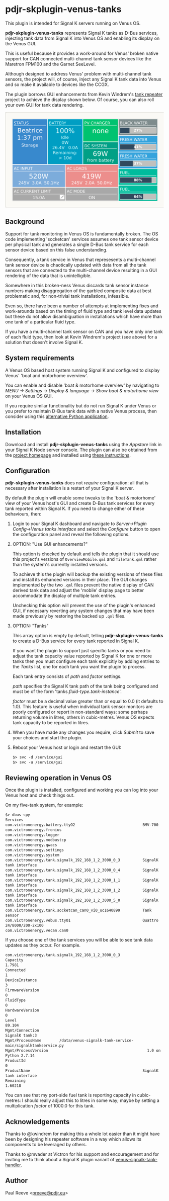 # pdjr-skplugin-venus-tanks

This plugin is intended for Signal K servers running on Venus OS.

__pdjr-skplugin-venus-tanks__ represents Signal K tanks as D-Bus
services, injecting tank data from Signal K into Venus OS and 
enabling its display on the Venus GUI.

This is useful because it provides a work-around for Venus' broken
native support for CAN connected multi-channel tank sensor devices
like the Maretron FPM100 and the Garnet SeeLevel.

Although designed to address Venus' problem with multi-channel tank
sensors, the project will, of course, inject any Signal K tank data
into Venus and so make it available to devices like the CCGX.

The plugin borrows GUI enhancements from Kevin Windrem's
[tank repeater](https://github.com/kwindrem/SeeLevel-N2K-Victron-VenusOS)
project to achieve the display shown below.
Of course, you can also roll your own GUI for tank data rendering.

![CCGX tank display](venus.png)

## Background

Support for tank monitoring in Venus OS is fundamentally broken.
The OS code implementing 'socketcan' services assumes one tank sensor
device per physical tank and generates a single D-Bus tank service for
each sensor device based on this false understanding.

Consequently, a tank service in Venus that represesents a multi-channel
tank sensor device is chaotically updated with data from all the tank
sensors that are connected to the multi-channel device resulting in a
GUI rendering of the data that is unintelligible.

Somewhere in this broken-ness Venus discards tank sensor instance
numbers making disaggregation of the garbled composite data at best
problematic and, for non-trivial tank installations, infeasible.

Even so, there have been a number of attempts at implementing fixes
and work-arounds based on the timing of fluid type and tank level
data updates but these do not allow disambiguation in installations
which have more than one tank of a particular fluid type.

If you have a multi-channel tank sensor on CAN and you have only one
tank of each fluid type, then look at Kevin Windrem's project (see
above) for a solution that doesn't involve Signal K.

## System requirements

A Venus OS based host system running Signal K and configured to
display Venus' 'boat and motorhome overview'.

You can enable and disable 'boat & motorhome overview' by
navigating to
*MENU -> Settings -> Display & language -> Show baot & motorhome view*
on your Venus OS GUI.

If you require similar functionality but do not run Signal K under
Venus or you prefer to maintain D-Bus tank data with a native Venus
process, then consider using this
[alternative Python application](https://github.com/preeve9534/venus-signalk-tank-service).

## Installation

Download and install __pdjr-skplugin-venus-tanks__ using the _Appstore_
link in your Signal K Node server console.
The plugin can also be obtained from the 
[project homepage](https://github.com/preeve9534/pdjr-skplugin-venus-tanks)
and installed using
[these instructions](https://github.com/SignalK/signalk-server-node/blob/master/SERVERPLUGINS.md).

## Configuration

__pdjr-skplugin-venus-tanks__ does not *require* configuration: all that
is necessary after installation is a restart of your Signal K server.

By default the plugin will enable some tweaks to the 'boat & motorhome'
view of your Venus host's GUI and create D-Bus tank services for every
tank reported within Signal K.
If you need to change either of these behaviours, then:

1. Login to your Signal K dashboard and navigate to
   _Server->Plugin Config_->_Venus tanks interface_ and select the
   _Configure_ button to open the configuration panel and reveal the
   following options.


2. OPTION: "Use GUI enhancements?"

   This option is checked by default and tells the plugin that it should
   use this project's versions of ```OverviewMobile.qml``` and
   ```TileTank.qml``` rather than the system's currently installed
   versions.
   
   To achieve this the plugin will backup the existing versions of these
   files and install its enhanced versions in their place.
   The GUI changes implemented by the two ```.qml``` files prevent the
   native display of CAN derived tank data and adjust the 'mobile' display
   page to better accommodate the display of multiple tank entries.
   
   Unchecking this option will prevent the use of the plugin's enhanced
   GUI, if necessary reverting any system changes that may have been made
   previously by restoring the backed up ```.qml``` files.
   
3. OPTION: "Tanks"

   This array option is empty by default, telling __pdjr-skplugin-venus-tanks__
   to create a D-Bus service for every tank reported in Signal K.

   If you want the plugin to support just specific tanks or you need to
   adjust the tank capacity value reported by Signal K for one or more
   tanks then you must configure each tank explicitly by adding entries
   to the *Tanks* list, one for each tank you want the plugin to process.
   
   Each tank entry consists of *path* and *factor* settings.

   *path* specifies the Signal K tank path of the tank being configured
   and must be of the form 'tanks.*fluid-type*__.__*tank-instance*'.
   
   *factor* must be a decimal value greater than or equal to 0.0 (it
   defaults to 1.0).
   This feature is useful when individual tank sensor monitors are
   poorly configured or report in non-standard ways: some perhaps
   returning volume in litres, others in cubic-metres.
   Venus OS expects tank capacity to be reported in litres.
   
4. When you have made any changes you require, click _Submit_ to save
   your choices and start the plugin.
   
5. Reboot your Venus host or login and restart the GUI:
   ```
   $> svc -d /service/gui
   $> svc -u /service/gui
   ```

## Reviewing operation in Venus OS

Once the plugin is installed, configured and working you can log into
your Venus host and check things out.

On my five-tank system, for example:
```
$> dbus-spy
Services
com.victronenergy.battery.ttyO2                              BMV-700
com.victronenergy.fronius
com.victronenergy.logger
com.victronenergy.modbustcp
com.victronenergy.qwacs
com.victronenergy.settings
com.victronenergy.system
com.victronenergy.tank.signalk_192_168_1_2_3000_0_3          SignalK tank interface
com.victronenergy.tank.signalk_192_168_1_2_3000_0_4          SignalK tank interface
com.victronenergy.tank.signalk_192_168_1_2_3000_1_1          SignalK tank interface
com.victronenergy.tank.signalk_192_168_1_2_3000_1_2          SignalK tank interface
com.victronenergy.tank.signalk_192_168_1_2_3000_5_0          SignalK tank interface
com.victronenergy.tank.socketcan_can0_vi0_uc1640899          Tank sensor
com.victronenergy.vebus.ttyO1                                Quattro 24/8000/200-2x100
com.victronenergy.vecan.can0

```
If you choose one of the tank services you will be able to see tank
data updates as they occur. For example.
```
com.victronenergy.tank.signalk_192_168_1_2_3000_0_3
Capacity                                                                     1.7981
Connected                                                                         1
DeviceInstance                                                                    3
FirmwareVersion                                                                   0
FluidType                                                                         0
HardwareVersion                                                                   0
Level                                                                        89.104
Mgmt/Connection                                                      SignalK tank:3
Mgmt/ProcessName        /data/venus-signalk-tank-service-main/signalktankservice.py
Mgmt/ProcessVersion                                            1.0 on Python 2.7.14
ProductId                                                                         0
ProductName                                                  SignalK tank interface
Remaining                                                                   1.60218
```

You can see that my port-side fuel tank is reporting capacity in
cubic-metres: I should really adjust this to litres in some way;
maybe by setting a multiplication *factor* of 1000.0 for this tank.

## Acknowledgements

Thanks to @kwindrem for making this a whole lot easier than it might have
been by designing his repeater software in a way which allows its components
to be leveraged by others.

Thanks to @mvader at Victron for his support and encouragement and for
inviting me to think about a Signal K plugin variant of
[venus-signalk-tank-handler](https://github.com/preeve9534/venus-signalk-tank-service/).

## Author

Paul Reeve \<<preeve@pdjr.eu>\>

